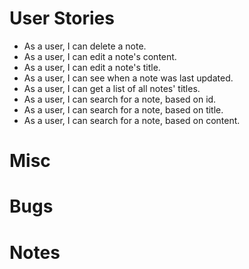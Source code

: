 # User Stories

- As a user, I can delete a note.
- As a user, I can edit a note's content.
- As a user, I can edit a note's title.
- As a user, I can see when a note was last updated.
- As a user, I can get a list of all notes' titles.
- As a user, I can search for a note, based on id.
- As a user, I can search for a note, based on title.
- As a user, I can search for a note, based on content.

# Misc

# Bugs

# Notes
